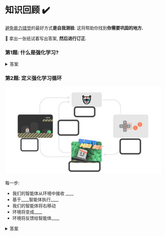 # 知识回顾 ✔️

[避免能力错觉](https://fr.coursera.org/lecture/learning-how-to-learn/illusions-of-competence-BuFzf)的最好方式**是自我测验**. 这将帮助你找到**你需要巩固的地方.**

📝 拿出一张纸试着写出答案, **然后进行订正**.

### 第1题: 什么是强化学习?

<details>
  <summary>答案</summary>
  强化学习是一个解决控制任务(也叫做决策问题)的框架, 通过构建智能体来从环境中学习; 智能体通过重复试验与环境进行交互获得奖罚(奖励或者惩罚)作为独特的反馈.

  📖 如果你忘记了, 请查看 👉 https://huggingface.co/blog/deep-rl-intro#a-formal-definition
</details>

### 第2题: 定义强化学习循环

<img src="./assets/rl-loop-ex.jpg" alt="练习强化学习循环"/>

  每一步:
  - 我们的智能体从环境中接收 ____
  - 基于____智能体执行____
  - 我们的智能体将右移动
  - 环境将变成____
  - 环境将反馈给智能体____

<details>
  <summary>答案</summary>
  <img src="./assets/image.png" alt="练习强化学习循环答案">

  每一步:
  - 我们的智能体从环境中接收**状态s0**
  - 基于**状态s0**智能体执行**动作a0**
  - 我们的智能体将右移动
  - 环境将变成**新状态s1**
  - 环境将反馈给智能体**奖励r1**

  📖 如果你忘记了, 请查看 👉 https://huggingface.co/blog/deep-rl-intro#the-rl-process
    </details>

